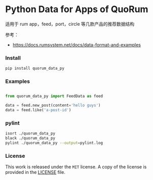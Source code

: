 # Python Data for Apps of QuoRum

适用于 rum app，feed，port，circle 等几款产品的推荐数据结构

参考：
- https://docs.rumsystem.net/docs/data-format-and-examples

### Install


```sh
pip install quorum_data_py
```

### Examples

```python

from quorum_data_py import FeedData as feed

data = feed.new_post(content='hello guys')
data = feed.like('a-post-id')

```

### pylint

```sh
isort ./quorum_data_py
black ./quorum_data_py
pylint ./quorum_data_py --output=pylint.log

```


### License

This work is released under the `MIT` license. A copy of the license is provided in the [LICENSE](https://github.com/liujuanjuan1984/quorum_data_py/blob/master/LICENSE) file.
